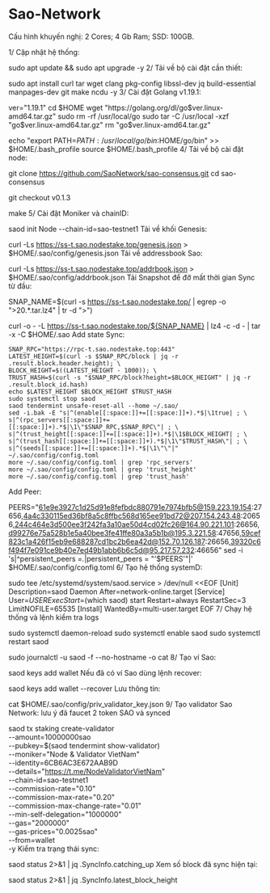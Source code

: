 # Sao-Network
Cấu hình khuyến nghị: 2 Cores; 4 Gb Ram; SSD: 100GB.

1/ Cập nhật hệ thống:

sudo apt update && sudo apt upgrade -y
2/ Tải về bộ cài đặt cần thiết:

sudo apt install curl tar wget clang pkg-config libssl-dev jq build-essential manpages-dev git make ncdu -y
3/ Cài đặt Golang v1.19.1:

ver="1.19.1"
cd $HOME
wget "https://golang.org/dl/go$ver.linux-amd64.tar.gz"
sudo rm -rf /usr/local/go
sudo tar -C /usr/local -xzf "go$ver.linux-amd64.tar.gz"
rm "go$ver.linux-amd64.tar.gz"

echo "export PATH=$PATH:/usr/local/go/bin:$HOME/go/bin" >> $HOME/.bash_profile
source $HOME/.bash_profile
4/ Tải về bộ cài đặt node:

git clone https://github.com/SaoNetwork/sao-consensus.git
cd sao-consensus

git checkout v0.1.3

make
5/ Cài đặt Moniker và chainID:

saod init Node --chain-id=sao-testnet1
Tải về khối Genesis:

curl -Ls https://ss-t.sao.nodestake.top/genesis.json > $HOME/.sao/config/genesis.json 
Tải về addressbook Sao:

curl -Ls https://ss-t.sao.nodestake.top/addrbook.json > $HOME/.sao/config/addrbook.json
Tải Snapshot để đỡ mất thời gian Sync từ đầu:

SNAP_NAME=$(curl -s https://ss-t.sao.nodestake.top/ | egrep -o ">20.*\.tar.lz4" | tr -d ">")

curl -o - -L https://ss-t.sao.nodestake.top/${SNAP_NAME}  | lz4 -c -d - | tar -x -C $HOME/.sao
Add state Sync:

    SNAP_RPC="https://rpc-t.sao.nodestake.top:443"
    LATEST_HEIGHT=$(curl -s $SNAP_RPC/block | jq -r .result.block.header.height); \
    BLOCK_HEIGHT=$((LATEST_HEIGHT - 1000)); \
    TRUST_HASH=$(curl -s "$SNAP_RPC/block?height=$BLOCK_HEIGHT" | jq -r .result.block_id.hash)
    echo $LATEST_HEIGHT $BLOCK_HEIGHT $TRUST_HASH
    sudo systemctl stop saod
    saod tendermint unsafe-reset-all --home ~/.sao/
    sed -i.bak -E "s|^(enable[[:space:]]+=[[:space:]]+).*$|\1true| ; \
    s|^(rpc_servers[[:space:]]+=[[:space:]]+).*$|\1\"$SNAP_RPC,$SNAP_RPC\"| ; \
    s|^(trust_height[[:space:]]+=[[:space:]]+).*$|\1$BLOCK_HEIGHT| ; \
    s|^(trust_hash[[:space:]]+=[[:space:]]+).*$|\1\"$TRUST_HASH\"| ; \
    s|^(seeds[[:space:]]+=[[:space:]]+).*$|\1\"\"|" ~/.sao/config/config.toml
    more ~/.sao/config/config.toml | grep 'rpc_servers'
    more ~/.sao/config/config.toml | grep 'trust_height'
    more ~/.sao/config/config.toml | grep 'trust_hash'
Add Peer:

PEERS="61e9e3927c1d25d91e8fefbdc880791e7974bfb5@159.223.19.154:27656,4a4c330115ed36bf8a5c8ffbc568d165ee91bd72@207.154.243.48:20656,244c464e3d500ee3f242fa3a10ae50d4cd02fc26@164.90.221.101:26656,d99276e75a528b1e5a40bee3fe41ffe80a3a5b1b@195.3.221.58:47656,59cef823c1a426f15eb9e688287cd1bc2b6ea42d@152.70.126.187:26656,39320c6f494f7e091ce9b40e7ed49b1abb6b6c5d@95.217.57.232:46656"
    sed -i 's|^persistent_peers *=.*|persistent_peers = "'$PEERS'"|' $HOME/.sao/config/config.toml
6/ Tạo hệ thống systemD:

sudo tee /etc/systemd/system/saod.service > /dev/null <<EOF
[Unit]
Description=saod Daemon
After=network-online.target
[Service]
User=$USER
ExecStart=$(which saod) start
Restart=always
RestartSec=3
LimitNOFILE=65535
[Install]
WantedBy=multi-user.target
EOF
7/ Chạy hệ thống và lệnh kiểm tra logs

sudo systemctl daemon-reload
sudo systemctl enable saod
sudo systemctl restart saod

sudo journalctl -u saod -f --no-hostname -o cat
8/ Tạo ví Sao:

saod keys add wallet
Nếu đã có ví Sao dùng lệnh recover:

saod keys add wallet --recover
Lưu thông tin:

cat $HOME/.sao/config/priv_validator_key.json
9/ Tạo validator Sao Network: lưu ý đã faucet 2 token SAO và synced

saod tx staking create-validator \
--amount=10000000sao \
--pubkey=$(saod tendermint show-validator) \
--moniker="Node & Validator VietNam" \
--identity=6CB6AC3E672AAB9D \
--details="https://t.me/NodeValidatorVietNam" \
--chain-id=sao-testnet1 \
--commission-rate="0.10" \
--commission-max-rate="0.20" \
--commission-max-change-rate="0.01" \
--min-self-delegation="1000000" \
--gas="2000000" \
--gas-prices="0.0025sao" \
--from=wallet \
-y
Kiểm tra trạng thái sync:

saod status 2>&1 | jq .SyncInfo.catching_up
Xem số block đã sync hiện tại:

saod status 2>&1 | jq .SyncInfo.latest_block_height

